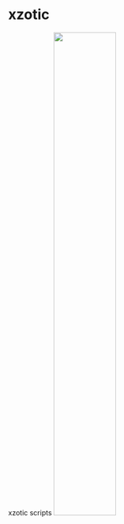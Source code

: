 # xzotic
xzotic scripts
<img src="https://s23.postimg.org/onna3nf63/xzotic.gif" height="50%" width="50%;"/>
